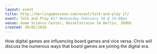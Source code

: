 ```yaml
---
layout: event
title: http://berlingamescene.com/event/talk-and-play-17/
event: Talk and Play #17 Wednesday February 10 @ 19:00pm
venue: Game Science Center, Besselstrasse 14 Berlin, 10969 
created: 20/02/2016
---
```


How digital games are influencing board games and vice versa. Chris will discuss the numerous ways that board games are joining the digital era.
